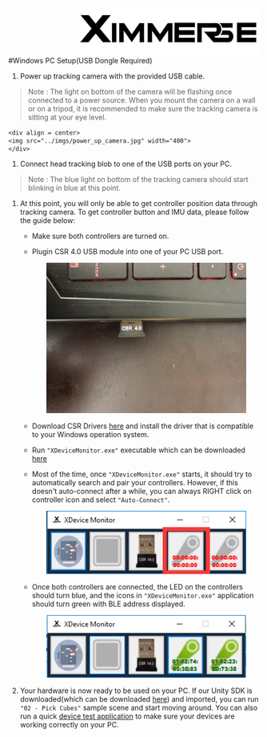 <div align=right><img src="../../Tools/imgs/xim.png" ></div>
#Windows PC Setup(USB Dongle Required)

1. Power up tracking camera with the provided USB cable.
>Note : The light on bottom of the camera will be flashing once connected to a power source. When you mount the camera on a wall or on a tripod, it is recommended to make sure the tracking camera is sitting at your eye level.

    <div align = center>
	<img src="../imgs/power_up_camera.jpg" width="400">
    </div>

1. Connect head tracking blob to one of the USB ports on your PC.
>Note : The blue light on bottom of the tracking camera should start blinking in blue at this point.

1. At this point, you will only be able to get controller position data through tracking camera. To get controller button and IMU data, please follow the guide below:

    * Make sure both controllers are turned on.

    * Plugin CSR 4.0 USB module into one of your PC USB port.
        <div align = center>
		<img src="../imgs/csr.jpg" width="400">
        </div>

    * Download CSR Drivers [here](https://github.com/Ximmerse/SDK/tree/master/Drivers/CSR%20Drivers) and install the driver that is compatible to your Windows operation system.

    * Run ``"XDeviceMonitor.exe"`` executable which can be downloaded [here](https://github.com/Ximmerse/SDK/blob/master/Tools/XDeviceMonitor/XDeviceMonitor.rar?raw=true)

    * Most of the time, once ``"XDeviceMonitor.exe"`` starts, it should try to automatically search and pair your controllers. However, if this doesn't auto-connect after a while, you can always RIGHT click on controller icon and select ``"Auto-Connect"``.
        <div align = center>
		<img src="../imgs/xdevice_monitor_controller_icon.png" width="400">
        </div>

    * Once both controllers are connected, the LED on the controllers should turn blue, and the icons in ``"XDeviceMonitor.exe"`` application should turn green with BLE address displayed.

        <div align = center>
		<img src="../imgs/xdevice_monitor_connected.png" width="400">
        </div>

1. Your hardware is now ready to be used on your PC. If our Unity SDK is downloaded(which can be downloaded [here](https://github.com/Ximmerse/SDK/tree/master/Unity)) and imported, you can run ``"02 - Pick Cubes"`` sample scene and start moving around. You can also run a quick [device test application](https://github.com/Ximmerse/SDK/blob/master/Tools/PCSetupTools/PC_Device_Test.zip?raw=true) to make sure your devices are working correctly on your PC.
